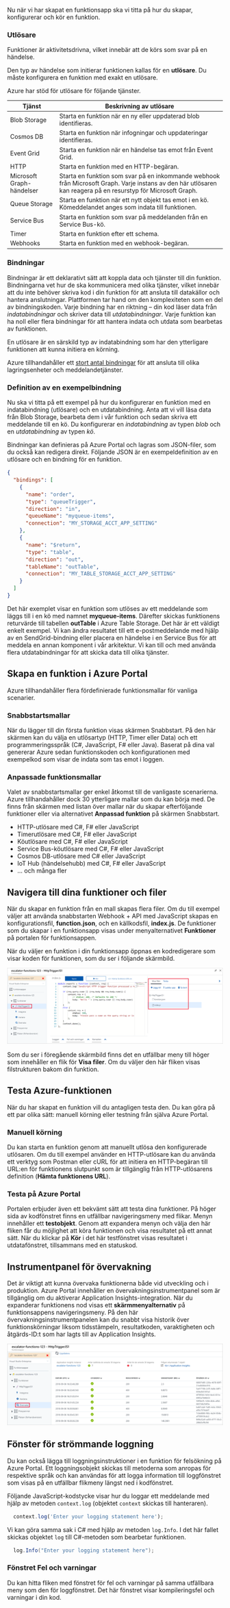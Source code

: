 Nu när vi har skapat en funktionsapp ska vi titta på hur du skapar, konfigurerar och kör en funktion.

### <a name="triggers"></a>Utlösare

Funktioner är aktivitetsdrivna, vilket innebär att de körs som svar på en händelse.

Den typ av händelse som initierar funktionen kallas för en **utlösare**. Du måste konfigurera en funktion med exakt en utlösare.

Azure har stöd för utlösare för följande tjänster.

| Tjänst                 | Beskrivning av utlösare  |
|-------------------------|---------|
| Blob Storage            | Starta en funktion när en ny eller uppdaterad blob identifieras.       |
| Cosmos DB               | Starta en funktion när infogningar och uppdateringar identifieras.      |
| Event Grid              | Starta en funktion när en händelse tas emot från Event Grid.       |
| HTTP                    | Starta en funktion med en HTTP-begäran.      |
| Microsoft Graph-händelser  | Starta en funktion som svar på en inkommande webhook från Microsoft Graph. Varje instans av den här utlösaren kan reagera på en resurstyp för Microsoft Graph.       |
| Queue Storage           | Starta en funktion när ett nytt objekt tas emot i en kö. Kömeddelandet anges som indata till funktionen.      |
| Service Bus             | Starta en funktion som svar på meddelanden från en Service Bus-kö.       |
| Timer                   | Starta en funktion efter ett schema.       |
| Webhooks                | Starta en funktion med en webhook-begäran.       |

### <a name="bindings"></a>Bindningar

Bindningar är ett deklarativt sätt att koppla data och tjänster till din funktion. Bindningarna vet hur de ska kommunicera med olika tjänster, vilket innebär att du inte behöver skriva kod i din funktion för att ansluta till datakällor och hantera anslutningar. Plattformen tar hand om den komplexiteten som en del av bindningskoden. Varje bindning har en riktning – din kod läser data från *indatabindningar* och skriver data till *utdatabindningar*. Varje funktion kan ha noll eller flera bindningar för att hantera indata och utdata som bearbetas av funktionen.

En utlösare är en särskild typ av indatabindning som har den ytterligare funktionen att kunna initiera en körning.

Azure tillhandahåller ett [stort antal bindningar](https://docs.microsoft.com/azure/azure-functions/functions-triggers-bindings#supported-bindings) för att ansluta till olika lagringsenheter och meddelandetjänster.

### <a name="a-sample-binding-definition"></a>Definition av en exempelbindning

Nu ska vi titta på ett exempel på hur du konfigurerar en funktion med en indatabindning (utlösare) och en utdatabindning. Anta att vi vill läsa data från Blob Storage, bearbeta dem i vår funktion och sedan skriva ett meddelande till en kö. Du konfigurerar en _indatabindning_ av typen *blob* och en _utdatabindning_ av typen *kö*.

Bindningar kan definieras på Azure Portal och lagras som JSON-filer, som du också kan redigera direkt. Följande JSON är en exempeldefinition av en utlösare och en bindning för en funktion.

```json
{
  "bindings": [
    {
      "name": "order",
      "type": "queueTrigger",
      "direction": "in",
      "queueName": "myqueue-items",
      "connection": "MY_STORAGE_ACCT_APP_SETTING"
    },
    {
      "name": "$return",
      "type": "table",
      "direction": "out",
      "tableName": "outTable",
      "connection": "MY_TABLE_STORAGE_ACCT_APP_SETTING"
    }
  ]
}
```

Det här exemplet visar en funktion som utlöses av ett meddelande som läggs till i en kö med namnet **myqueue-items**. Därefter skickas funktionens returvärde till tabellen **outTable** i Azure Table Storage. Det här är ett väldigt enkelt exempel. Vi kan ändra resultatet till ett e-postmeddelande med hjälp av en SendGrid-bindning eller placera en händelse i en Service Bus för att meddela en annan komponent i vår arkitektur. Vi kan till och med använda flera utdatabindningar för att skicka data till olika tjänster.

## <a name="creating-a-function-in-the-azure-portal"></a>Skapa en funktion i Azure Portal

Azure tillhandahåller flera fördefinierade funktionsmallar för vanliga scenarier.

### <a name="quickstart-templates"></a>Snabbstartsmallar

När du lägger till din första funktion visas skärmen Snabbstart. På den här skärmen kan du välja en utlösartyp (HTTP, Timer eller Data) och ett programmeringsspråk (C#, JavaScript, F# eller Java). Baserat på dina val genererar Azure sedan funktionskoden och konfigurationen med exempelkod som visar de indata som tas emot i loggen.

### <a name="custom-function-templates"></a>Anpassade funktionsmallar

Valet av snabbstartsmallar ger enkel åtkomst till de vanligaste scenarierna. Azure tillhandahåller dock 30 ytterligare mallar som du kan börja med. De finns från skärmen med listan över mallar när du skapar efterföljande funktioner eller via alternativet **Anpassad funktion** på skärmen Snabbstart.

- HTTP-utlösare med C#, F# eller JavaScript
- Timerutlösare med C#, F# eller JavaScript
- Köutlösare med C#, F# eller JavaScript
- Service Bus-köutlösare med C#, F# eller JavaScript
- Cosmos DB-utlösare med C# eller JavaScript
- IoT Hub (händelsehubb) med C#, F# eller JavaScript
- ... och många fler

## <a name="navigating-to-your-function-and-files"></a>Navigera till dina funktioner och filer

När du skapar en funktion från en mall skapas flera filer. Om du till exempel väljer att använda snabbstarten Webhook + API med JavaScript skapas en konfigurationsfil, **function.json**, och en källkodsfil, **index.js**. De funktioner som du skapar i en funktionsapp visas under menyalternativet **Funktioner** på portalen för funktionsappen.

När du väljer en funktion i din funktionsapp öppnas en kodredigerare som visar koden för funktionen, som du ser i följande skärmbild.

![Skärmbild av Azure Portal med funktionsredigerarbladet, inklusive den utökade menyn Visa filer, med funktionen ”HttpTriggerJS1” vald i vår apptjänstnavigering och menyn Visa filer markerad.](../media/4-file-navigation.png)

Som du ser i föregående skärmbild finns det en utfällbar meny till höger som innehåller en flik för **Visa filer**. Om du väljer den här fliken visas filstrukturen bakom din funktion.

## <a name="testing-your-azure-function"></a>Testa Azure-funktionen

När du har skapat en funktion vill du antagligen testa den. Du kan göra på ett par olika sätt: manuell körning eller testning från själva Azure Portal.

### <a name="manual-execution"></a>Manuell körning

Du kan starta en funktion genom att manuellt utlösa den konfigurerade utlösaren. Om du till exempel använder en HTTP-utlösare kan du använda ett verktyg som Postman eller cURL för att initiera en HTTP-begäran till URL:en för funktionens slutpunkt som är tillgänglig från HTTP-utlösarens definition (**Hämta funktionens URL**).

### <a name="testing-in-the-azure-portal"></a>Testa på Azure Portal

Portalen erbjuder även ett bekvämt sätt att testa dina funktioner. På höger sida av kodfönstret finns en utfällbar navigeringsmeny med flikar. Menyn innehåller ett **testobjekt**. Genom att expandera menyn och välja den här fliken får du möjlighet att köra funktionen och visa resultatet på ett annat sätt. När du klickar på **Kör** i det här testfönstret visas resultatet i utdatafönstret, tillsammans med en statuskod.

## <a name="monitoring-dashboard"></a>Instrumentpanel för övervakning

Det är viktigt att kunna övervaka funktionerna både vid utveckling och i produktion. Azure Portal innehåller en övervakningsinstrumentpanel som är tillgänglig om du aktiverar Application Insights-integration. När du expanderar funktionens nod visas ett **skärmmenyalternativ** på funktionsappens navigeringsmeny. På den här övervakningsinstrumentpanelen kan du snabbt visa historik över funktionskörningar liksom tidsstämpeln, resultatkoden, varaktigheten och åtgärds-ID:t som har lagts till av Application Insights.

![Skärmbild av Azure Portal med ett övervakningsblad för en HTTP-funktion med flera funktionsresultat och motsvarande HTTP-statuskoder, med menyalternativet Modul för funktionen markerat.](../media/4-monitor-function.png)

## <a name="streaming-log-window"></a>Fönster för strömmande loggning

Du kan också lägga till loggningsinstruktioner i en funktion för felsökning på Azure Portal. Ett loggningsobjekt skickas till metoderna som anropas för respektive språk och kan användas för att logga information till loggfönstret som visas på en utfällbar flikmeny längst ned i kodfönstret.

Följande JavaScript-kodstycke visar hur du loggar ett meddelande med hjälp av metoden `context.log` (objektet `context` skickas till hanteraren).

```javascript
  context.log('Enter your logging statement here');
```

Vi kan göra samma sak i C# med hjälp av metoden `log.Info`. I det här fallet skickas objektet `log` till C#-metoden som bearbetar funktionen.

```csharp
  log.Info("Enter your logging statement here");
```

### <a name="errors-and-warnings-window"></a>Fönstret Fel och varningar

Du kan hitta fliken med fönstret för fel och varningar på samma utfällbara meny som den för loggfönstret. Det här fönstret visar kompileringsfel och varningar i din kod.
